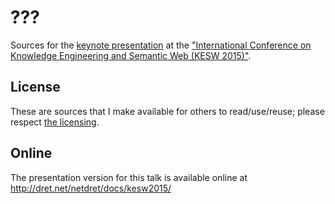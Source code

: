 # ???

Sources for the [keynote presentation](http://dret.net/netdret/publications#kesw2015-talk) at the ["International Conference on Knowledge Engineering and Semantic Web (KESW 2015)"](http://2015.kesw.ru/).

## License

These are sources that I make available for others to read/use/reuse; please respect [the licensing](../LICENSE).

## Online

The presentation version for this talk is available online at http://dret.net/netdret/docs/kesw2015/

